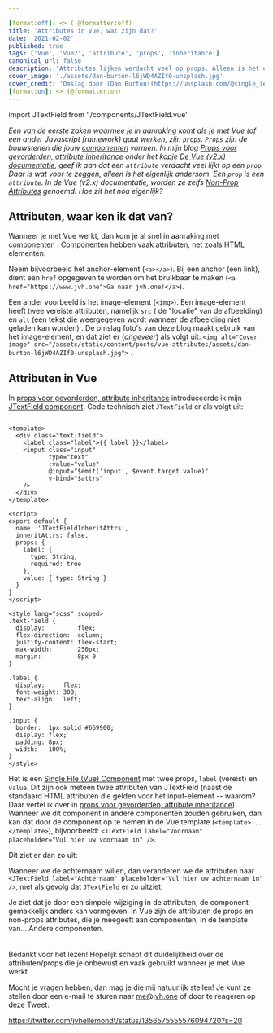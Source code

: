 ```yaml
---

[format:off]: <> ( @formatter:off)
title: 'Attributes in Vue, wat zijn dat?'
date: '2021-02-02' 
published: true
tags: ['Vue', 'Vue2', 'attribute', 'props', 'inheritance']
canonical_url: false 
description: 'Attributes lijken verdacht veel op props. Alleen is het eigenlijk andersom. Een prop is een attribute! En het zijn de bouwstenen die onze componenten herbruikbaar maken en ze zijn cruciaal voor de vorming van componenten.'
cover_image: './assets/dan-burton-l6jWD4AZIf0-unsplash.jpg' 
cover_credit: 'Omslag door [Dan Burton](https://unsplash.com/@single_lens_reflex)'
[format:on]: <> (@formatter:on)
---
```

import JTextField from './components/JTextField.vue'

*Een van de eerste zaken waarmee je in aanraking komt als je met Vue (of een ander Javascript framework) gaat werken,
zijn `props`. `Props` zijn de bouwstenen die jouw [componenten](/vue-components) vormen. In mijn
blog [Props voor gevorderden, attribute inheritance](/props-voor-gevorderde-attribute-inheritance) onder het
kopje [De Vue (v2.x) documentatie](/props-voor-gevorderde-attribute-inheritance#de-vue-(v2.x)-documentatie), geef ik aan
dat een `attribute` verdacht veel lijkt op een `prop`. Daar is wat voor te zeggen, alleen is het eigenlijk andersom.
Een `prop` is een `attribute`. In de Vue (v2.x) documentatie, worden ze
zelfs [Non-Prop Attributes](https://vuejs.org/v2/guide/components-props.html#Non-Prop-Attributes) genoemd. Hoe zit het
nou eigenlijk?*

## Attributen, waar ken ik dat van?

Wanneer je met Vue werkt, dan kom je al snel in aanraking met [componenten](vue-components)
. [Componenten](vue-components) hebben vaak attributen, net zoals HTML elementen.

Neem bijvoorbeeld het anchor-element (`<a></a>`). Bij een anchor (een link), dient een `href` opgegeven te worden om het
bruikbaar te maken (`<a href="https://www.jvh.one">Ga naar jvh.one!</a>`).

Een ander voorbeeld is het image-element (`<img>`). Een image-element heeft twee vereiste attributen, namelijk `src` (
de "locatie" van de afbeelding) en `alt` (een tekst die weergegeven wordt wanneer de afbeelding niet geladen kan worden)
. De omslag foto's van deze blog maakt gebruik van het image-element, en dat ziet er (*ongeveer*) als volgt
uit: `<img alt="Cover image" src="/assets/static/content/posts/vue-attributes/assets/dan-burton-l6jWD4AZIf0-unsplash.jpg">`
.

## Attributen in Vue

In [props voor gevorderden, attribute inheritance](/props-voor-gevorderde-attribute-inheritance) introduceerde ik
mijn [JTextField component](/props-voor-gevorderde-attribute-inheritance#componentsjtextfieldvue). Code technisch ziet
`JTextField` er als volgt uit:

```vue

<template>
  <div class="text-field">
    <label class="label">{{ label }}</label>
    <input class="input"
           type="text"
           :value="value"
           @input="$emit('input', $event.target.value)"
           v-bind="$attrs"
    />
  </div>
</template>

<script>
export default {
  name: 'JTextFieldInheritAttrs',
  inheritAttrs: false,
  props: {
    label: {
      type: String,
      required: true
    },
    value: { type: String }
  }
}
</script>

<style lang="scss" scoped>
.text-field {
  display:         flex;
  flex-direction:  column;
  justify-content: flex-start;
  max-width:       250px;
  margin:          8px 0
}

.label {
  display:     flex;
  font-weight: 300;
  text-align:  left;
}

.input {
  border:  1px solid #669900;
  display: flex;
  padding: 8px;
  width:   100%;
}
</style>
```

Het is een [Single File (Vue) Component](/single-file-components) met twee props, `label` (vereist) en `value`. Dit zijn ook meteen twee attributen van JTextField (naast de standaard HTML attributen die gelden voor het input-element -- waarom? Daar vertel ik over in [props voor gevorderden, attribute inheritance](/props-voor-gevorderde-attribute-inheritance)) Wanneer
we dit component in andere componenten zouden gebruiken, dan kan dat door de component op te nemen in de Vue
template (`<template>...</template>`),
bijvoorbeeld: `<JTextField label="Voornaam" placeholder="Vul hier uw voornaam in" />`.

Dit ziet er dan zo uit:
<JTextField label="Voornaam" placeholder="Vul hier uw voornaam in" />

Wanneer we de achternaam willen, dan veranderen we de attributen naar `<JTextField label="Achternaam" placeholder="Vul hier uw achternaam in" />`, met als gevolg dat `JTextField` er zo uitziet:
<JTextField label="Achternaam" placeholder="Vul hier uw achternaam in" />

Je ziet dat je door een simpele wijziging in de attributen, de component gemakkelijk anders kan vormgeven. In Vue zijn de attributen de props en non-props attributes, die je meegeeft aan componenten, in de template van... Andere componenten.
<br>
<br>
<br>
Bedankt voor het lezen! Hopelijk schept dit duidelijkheid over de attributen/props die je onbewust en vaak gebruikt wanneer je met Vue werkt.

Mocht je vragen hebben, dan mag je die mij natuurlijk stellen! Je kunt ze stellen door een e-mail te sturen naar [me@jvh.one](mailto:me@jvh.one) of door te reageren op deze Tweet: 

https://twitter.com/jvhellemondt/status/1356575555576094720?s=20
